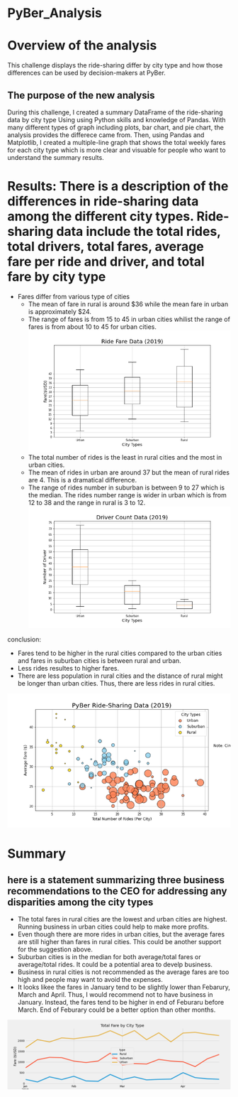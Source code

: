 # PyBer_Analysis

# Overview of the analysis
This challenge displays the ride-sharing differ by city type and how those differences can be used by decision-makers at PyBer. 

## The purpose of the new analysis
During this challenge, I created a summary DataFrame of the ride-sharing data by city type Using using Python skills and knowledge of Pandas. With many different types of graph including plots, bar chart, and pie chart, the analysis provides the differece came from. Then, using Pandas and Matplotlib, I created a multiple-line graph that shows the total weekly fares for each city type which is more clear and visuable for people who want to understand the summary results.

# Results: There is a description of the differences in ride-sharing data among the different city types. Ride-sharing data include the total rides, total drivers, total fares, average fare per ride and driver, and total fare by city type
- Fares differ from various type of cities
  - The mean of fare in rural is around $36 while the mean fare in urban is approximately $24.
  - The range of fares is from 15 to 45 in urban cities whilist the range of fares is from about 10 to 45 for urban cities.
![Fig3](analysis/Fig3.png)
  - The total number of rides is the least in rural cities and the most in urban cities.
  - The mean of rides in urban are around 37 but the mean of rural rides are 4. This is a dramatical difference.
  - The range of rides number in suburban is between 9 to 27 which is the median. The rides number range is wider in urban which is from 12 to 38 and the range in rural is 3 to 12.
![Fig4](analysis/Fig4.png)

conclusion: 
 - Fares tend to be higher in the rural cities compared to the urban cities and fares in suburban cities is between rural and urban.
 - Less rides resultes to higher fares.
 - There are less population in rural cities and the distance of rural might be longer than urban cities. Thus, there are less rides in rural cities.
  
  ![Fig1](analysis/Fig1.png)


# Summary
## here is a statement summarizing three business recommendations to the CEO for addressing any disparities among the city types
- The total fares in rural cities are the lowest and urban cities are highest. Running business in urban cities could help to make more profits.
- Even though there are more rides in urban cities, but the average fares are still higher than fares in rural cities. This could be another support for the suggestion above.
- Suburban cities is in the median for both average/total fares or average/total rides. It could be a potential area to develp business. 
- Business in rural cities is not recommended as the average fares are too high and people may want to avoid the expenses.
- It looks likee the fares in January tend to be slightly lower than Febarury, March and April. Thus, I would recommend not to have business in January. Instead, the fares tend to be higher in end of Feburaru before March. End of Feburary could be a better option than other months.

![PyBer_fare_summary](analysis/PyBer_fare_summary.png)
